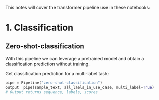 This notes will cover the transformer pipeline use in these notebooks:

# 1. Classification

## Zero-shot-classification

With this pipeline we can leverage a pretrained model and obtain a classification prediction without training.

Get classification prediction for a multi-label task:
```Python
pipe = Pipeline("zero-shot-classification")
output  pipe(sample_text, all_laels_in_use_case, multi_label=True)
# Output returns sequence, labels, scores
```